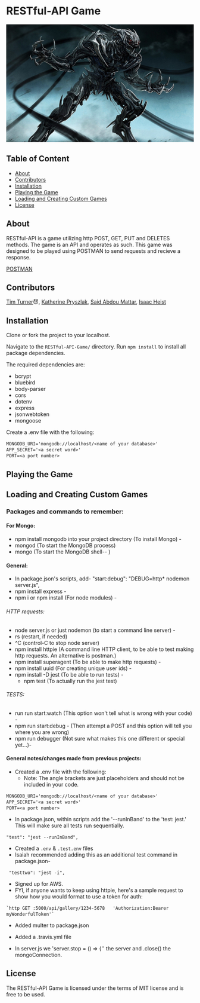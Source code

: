 # RESTful-API Game

![alt text][logo]

[logo]: monsters.jpg " IKST"
## Table of Content

- [About](#about)
- [Contributors](#contributors)
- [Installation](#installation)
- [Playing the Game](#playing-the-game)
- [Loading and Creating Custom Games](#loading-and-creating-custom-games)
- [License](#license)

## About

RESTful-API is a game utilizing http POST, GET, PUT and DELETES methods.  The game is an API and operates as such.  This game was designed to be played using POSTMAN to send requests and recieve a response.

[POSTMAN](https://www.getpostman.com/)

## Contributors

[Tim Turner](https://github.com/ratiphi):smiling_imp:, [Katherine Pryszlak](https://github.com/kpryzk), [Said Abdou Mattar](https://github.com/saidmattar), [Isaac Heist](https://github.com/esack7)

## Installation

Clone or fork the project to your localhost.

Navigate to the ```RESTful-API-Game/``` directory.  Run ```npm install``` to install all package dependencies.

The required dependencies are:
- bcrypt
- bluebird
- body-parser
- cors
- dotenv
- express
- jsonwebtoken
- mongoose

Create a .env file with the following:

```
MONGODB_URI='mongodb://localhost/<name of your database>'
APP_SECRET='<a secret word>'
PORT=<a port number>
```

## Playing the Game



## Loading and Creating Custom Games

### <a name="packages"></a>Packages and commands to remember:

#### For Mongo:
- npm install mongodb into your project directory (To install Mongo) -
- mongod (To start the MongoDB process)
- mongo (To start the MongoDB shell-- )

#### General:
  - In package.json's scripts, add- "start:debug": "DEBUG=http* nodemon server.js",
  - npm install express -
  - npm i or npm install (For node modules) -

###### HTTP requests:
  - node server.js or just nodemon (to start a command line server) -
  - rs (restart, if needed)
  - ^C (control-C to stop node server)
  - npm install httpie (A command line HTTP client, to be able to test making http requests. An alternative is postman.)
  - npm install superagent (To be able to make http requests) -
  - npm install uuid (For creating unique user ids) -
  - npm install -D jest (To be able to run tests) -
    - npm test (To actually run the jest test)

###### TESTS:
  - run run start:watch (This option won't tell what is wrong with your code) -
  - npm run start:debug - (Then attempt a POST and this option will tell you where you are wrong)
  - npm run debugger (Not sure what makes this one different or special yet...)-

#### General notes/changes made from previous projects:
- Created a .env file with the following:
  - Note: The angle brackets are just placeholders and should not be included in your code.

```
MONGODB_URI='mongodb://localhost/<name of your database>'
APP_SECRET='<a secret word>'
PORT=<a port number>
```

- In package.json, within scripts add the '--runInBand' to the 'test: jest.' This will make sure all tests run sequentially.
```
"test": "jest --runInBand",
```
- Created a `.env` & `.test.env` files
- Isaiah recommended adding this as an additional test command in package.json-    
```
 "testtwo": "jest -i",
 ```
 - Signed up for AWS.
 - FYI, if anyone wants to keep using httpie, here's a sample request to show how you would format to use a token for auth:
 ```
`http GET :5000/api/gallery/1234-5678   'Authorization:Bearer myWonderfulToken'`
```
- Added multer to package.json
- Added a .travis.yml file

- In server.js we 'server.stop = () => {'' the server and .close() the mongoConnection.

## License

The RESTful-API Game is licensed under the terms of MIT license and is free to be used.
